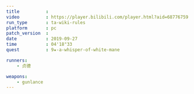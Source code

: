 ```yaml
---
title          :
video          : https://player.bilibili.com/player.html?aid=68776759
run_type       : ta-wiki-rules
platform       : pc
patch_version  : 
date           : 2019-09-27
time           : 04'18"33
quest          : 9★-a-whisper-of-white-mane

runners:
    - 贞德

weapons:
    - gunlance
---
```


